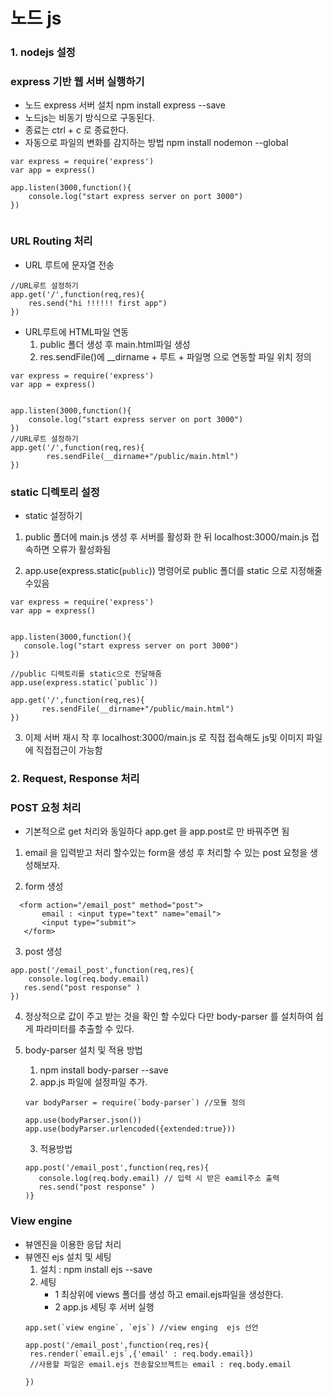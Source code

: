 # 노드 js 

### 1. nodejs  설정
### express 기반 웹 서버 실행하기 
* 노드 express 서버 설치 npm install express --save
* 노드js는 비동기 방식으로 구동된다.
* 종료는 ctrl + c 로 종료한다.
* 자동으로 파일의 변화를 감지하는 방법 npm install nodemon --global

~~~
var express = require('express')
var app = express()

app.listen(3000,function(){
    console.log("start express server on port 3000")
})


~~~


### URL Routing 처리
* URL 루트에 문자열 전송
~~~
//URL루트 설정하기
app.get('/',function(req,res){
    res.send("hi !!!!!! first app")
})
~~~


* URL루트에 HTML파일 연동
   1. public 폴더 생성 후 main.html파일 생성
   2.  res.sendFile()에 __dirname + 루트 + 파일명 으로 연동할 파일 위치 정의

~~~
var express = require('express')
var app = express()


app.listen(3000,function(){
    console.log("start express server on port 3000")
})
//URL루트 설정하기
app.get('/',function(req,res){
        res.sendFile(__dirname+"/public/main.html")
})

~~~

### static 디렉토리 설정
* static 설정하기
 1. public 폴더에 main.js 생성 후 서버를 활성화 한 뒤 localhost:3000/main.js 접속하면 오류가 활성화됨

 2. app.use(express.static(`public`)) 명령어로 public 폴더를 static 으로 지정해줄수있음

 ~~~
 var express = require('express')
var app = express()


app.listen(3000,function(){
    console.log("start express server on port 3000")
})

//public 디렉토리를 static으로 전달해줌
app.use(express.static(`public`))

app.get('/',function(req,res){
        res.sendFile(__dirname+"/public/main.html")
})

 ~~~

 3. 이제 서버 재시 작 후 localhost:3000/main.js 로 직접 접속해도 js및 이미지 파일에 직접접근이 가능함 



### 2. Request, Response 처리 
### POST 요청 처리 

* 기본적으로 get 처리와 동일하다  app.get 을 app.post로 만 바꿔주면 됨
 1. email 을 입력받고 처리 할수있는 form을 생성 후 처리할 수 있는 post 요청을 생성해보자.

 2. form 생성 
 ~~~
   <form action="/email_post" method="post">
        email : <input type="text" name="email">
        <input type="submit">
    </form>
 ~~~

 3. post 생성
~~~
app.post('/email_post',function(req,res){
    console.log(req.body.email)
   res.send("post response" )
})
~~~

4. 정상적으로 값이 주고 받는 것을 확인 할 수있다 다만 body-parser 를 설치하여 쉽게 파라미터를 추출할 수 있다.

5. body-parser 설치 및 적용 방법
   1. npm install body-parser --save
   2. app.js 파일에 설정파일 추가.
     ~~~
     var bodyParser = require(`body-parser`) //모듈 정의

     app.use(bodyParser.json())
     app.use(bodyParser.urlencoded({extended:true}))
     ~~~

     3. 적용방법
     ~~~
     app.post('/email_post',function(req,res){
        console.log(req.body.email) // 입력 시 받은 eamil주소 출력
        res.send("post response" )
     )}
     ~~~


### View engine
 * 뷰엔진을 이용한 응답 처리 
 * 뷰엔진 ejs 설치 및 세팅
    1. 설치 : npm install ejs --save
    2. 세팅 
        - 1 최상위에 views 폴더를 생성 하고 email.ejs파일을 생성한다.
        - 2 app.js 세팅 후 서버 실행 
    ~~~
    app.set(`view engine`, `ejs`) //view enging  ejs 선언

    app.post('/email_post',function(req,res){
     res.render(`email.ejs`,{'email' : req.body.email}) 
     //사용할 파일은 email.ejs 전송할오브젝트는 email : req.body.email

    })
    ~~~
       
    